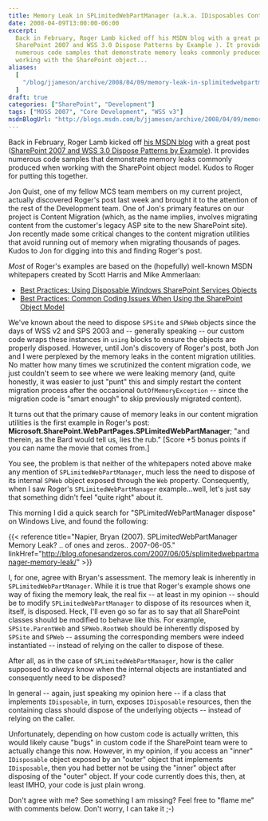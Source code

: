 ```yaml
---
title: Memory Leak in SPLimitedWebPartManager (a.k.a. IDisposables Containing IDisposables)
date: 2008-04-09T13:00:00-06:00
excerpt:
  Back in February, Roger Lamb kicked off his MSDN blog with a great post (
  SharePoint 2007 and WSS 3.0 Dispose Patterns by Example ). It provides
  numerous code samples that demonstrate memory leaks commonly produced when
  working with the SharePoint object...
aliases:
  [
    "/blog/jjameson/archive/2008/04/09/memory-leak-in-splimitedwebpartmanager-a-k-a-idisposables-containing-idisposables.aspx",
  ]
draft: true
categories: ["SharePoint", "Development"]
tags: ["MOSS 2007", "Core Development", "WSS v3"]
msdnBlogUrl: "http://blogs.msdn.com/b/jjameson/archive/2008/04/09/memory-leak-in-splimitedwebpartmanager-a-k-a-idisposables-containing-idisposables.aspx"
---
```


Back in February, Roger Lamb kicked off
[his MSDN blog](http://blogs.msdn.com/rogerla) with a great post
([SharePoint 2007 and WSS 3.0 Dispose Patterns by Example](http://blogs.msdn.com/rogerla/archive/2008/02/12/sharepoint-2007-and-wss-3-0-dispose-patterns-by-example.aspx)).
It provides numerous code samples that demonstrate memory leaks commonly
produced when working with the SharePoint object model. Kudos to Roger for
putting this together.

Jon Quist, one of my fellow MCS team members on my current project, actually
discovered Roger's post last week and brought it to the attention of the rest of
the Development team. One of Jon's primary features on our project is Content
Migration (which, as the name implies, involves migrating content from the
customer's legacy ASP site to the new SharePoint site). Jon recently made some
critical changes to the content migration utilities that avoid running out of
memory when migrating thousands of pages. Kudos to Jon for digging into this and
finding Roger's post.

_Most_ of Roger's examples are based on the (hopefully) well-known MSDN
whitepapers created by Scott Harris and Mike Ammerlaan:

- [Best Practices: Using Disposable Windows SharePoint Services Objects](http://msdn2.microsoft.com/en-us/library/aa973248.aspx)
- [Best Practices: Common Coding Issues When Using the SharePoint Object Model](http://msdn2.microsoft.com/en-us/library/bb687949.aspx)

We've known about the need to dispose `SPSite` and `SPWeb` objects since the
days of WSS v2 and SPS 2003 and -- generally speaking -- our custom code wraps
these instances in `using` blocks to ensure the objects are properly disposed.
However, until Jon's discovery of Roger's post, both Jon and I were perplexed by
the memory leaks in the content migration utilities. No matter how many times we
scrutinized the content migration code, we just couldn't seem to see where we
were leaking memory (and, quite honestly, it was easier to just "punt" this and
simply restart the content migration process after the occasional
`OutOfMemoryException` -- since the migration code is "smart enough" to skip
previously migrated content).

It turns out that the primary cause of memory leaks in our content migration
utilities is the first example in Roger's post:
**Microsoft.SharePoint.WebPartPages.SPLimitedWebPartManager**; "and therein, as
the Bard would tell us, lies the rub." [Score +5 bonus points if you can name
the movie that comes from.]

You see, the problem is that neither of the whitepapers noted above make any
mention of `SPLimitedWebPartManager`, much less the need to dispose of its
internal `SPWeb` object exposed through the `Web` property. Consequently, when I
saw Roger's `SPLimitedWebPartManager` example...well, let's just say that
something didn't feel "quite right" about it.

This morning I did a quick search for "SPLimitedWebPartManager dispose" on
Windows Live, and found the following:

{{< reference
title="Napier, Bryan (2007). SPLimitedWebPartManager Memory Leak? .. of ones and zeros.. 2007-06-05."
linkHref="http://blog.ofonesandzeros.com/2007/06/05/splimitedwebpartmanager-memory-leak/" >}}

I, for one, agree with Bryan's assessment. The memory leak is inherently in
`SPLimitedWebPartManager`. While it is true that Roger's example shows one way
of fixing the memory leak, the real fix -- at least in my opinion -- should be
to modify `SPLimitedWebPartManager` to dispose of its resources when it, itself,
is disposed. Heck, I'll even go so far as to say that all SharePoint classes
should be modified to behave like this. For example, `SPSite.ParentWeb` and
`SPWeb.RootWeb` should be inherently disposed by `SPSite` and `SPWeb` --
assuming the corresponding members were indeed instantiated -- instead of
relying on the caller to dispose of these.

After all, as in the case of `SPLimitedWebPartManager`, how is the caller
supposed to _always_ know when the internal objects are instantiated and
consequently need to be disposed?

In general -- again, just speaking my opinion here -- if a class that implements
`IDisposable`, in turn, exposes `IDisposable` resources, then the containing
class should dispose of the underlying objects -- instead of relying on the
caller.

Unfortunately, depending on how custom code is actually written, this would
likely cause "bugs" in custom code if the SharePoint team were to actually
change this now. However, in my opinion, if you access an "inner" `IDisposable`
object exposed by an "outer" object that implements `IDisposable`, then you had
better not be using the "inner" object after disposing of the "outer" object. If
your code currently does this, then, at least IMHO, your code is just plain
wrong.

Don't agree with me? See something I am missing? Feel free to "flame me" with
comments below. Don't worry, I can take it ;-)

